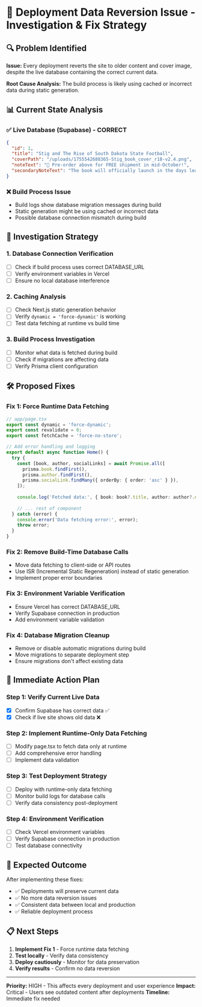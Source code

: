 # 🚨 Deployment Data Reversion Issue - Investigation & Fix Strategy

## 🔍 **Problem Identified**

**Issue:** Every deployment reverts the site to older content and cover image, despite the live database containing the correct current data.

**Root Cause Analysis:** The build process is likely using cached or incorrect data during static generation.

## 📊 **Current State Analysis**

### ✅ **Live Database (Supabase) - CORRECT**
```json
{
  "id": 1,
  "title": "Stig and The Rise of South Dakota State Football",
  "coverPath": "/uploads/1755542688365-Stig_book_cover_r18-v2.4.png",
  "noteText": "🚚 Pre-order above for FREE shipment in mid-October!",
  "secondaryNoteText": "The book will officially launch in the days leading up to Hobo Day (Oct 11)..."
}
```

### ❌ **Build Process Issue**
- Build logs show database migration messages during build
- Static generation might be using cached or incorrect data
- Possible database connection mismatch during build

## 🔧 **Investigation Strategy**

### 1. **Database Connection Verification**
- [ ] Check if build process uses correct DATABASE_URL
- [ ] Verify environment variables in Vercel
- [ ] Ensure no local database interference

### 2. **Caching Analysis**
- [ ] Check Next.js static generation behavior
- [ ] Verify `dynamic = 'force-dynamic'` is working
- [ ] Test data fetching at runtime vs build time

### 3. **Build Process Investigation**
- [ ] Monitor what data is fetched during build
- [ ] Check if migrations are affecting data
- [ ] Verify Prisma client configuration

## 🛠️ **Proposed Fixes**

### **Fix 1: Force Runtime Data Fetching**
```typescript
// app/page.tsx
export const dynamic = 'force-dynamic';
export const revalidate = 0;
export const fetchCache = 'force-no-store';

// Add error handling and logging
export default async function Home() {
  try {
    const [book, author, socialLinks] = await Promise.all([
      prisma.book.findFirst(),
      prisma.author.findFirst(),
      prisma.socialLink.findMany({ orderBy: { order: 'asc' } }),
    ]);
    
    console.log('Fetched data:', { book: book?.title, author: author?.name });
    
    // ... rest of component
  } catch (error) {
    console.error('Data fetching error:', error);
    throw error;
  }
}
```

### **Fix 2: Remove Build-Time Database Calls**
- Move data fetching to client-side or API routes
- Use ISR (Incremental Static Regeneration) instead of static generation
- Implement proper error boundaries

### **Fix 3: Environment Variable Verification**
- Ensure Vercel has correct DATABASE_URL
- Verify Supabase connection in production
- Add environment variable validation

### **Fix 4: Database Migration Cleanup**
- Remove or disable automatic migrations during build
- Move migrations to separate deployment step
- Ensure migrations don't affect existing data

## 🚀 **Immediate Action Plan**

### **Step 1: Verify Current Live Data**
- [x] Confirm Supabase has correct data ✅
- [x] Check if live site shows old data ❌

### **Step 2: Implement Runtime-Only Data Fetching**
- [ ] Modify page.tsx to fetch data only at runtime
- [ ] Add comprehensive error handling
- [ ] Implement data validation

### **Step 3: Test Deployment Strategy**
- [ ] Deploy with runtime-only data fetching
- [ ] Monitor build logs for database calls
- [ ] Verify data consistency post-deployment

### **Step 4: Environment Verification**
- [ ] Check Vercel environment variables
- [ ] Verify Supabase connection in production
- [ ] Test database connectivity

## 🎯 **Expected Outcome**

After implementing these fixes:
- ✅ Deployments will preserve current data
- ✅ No more data reversion issues
- ✅ Consistent data between local and production
- ✅ Reliable deployment process

## 📋 **Next Steps**

1. **Implement Fix 1** - Force runtime data fetching
2. **Test locally** - Verify data consistency
3. **Deploy cautiously** - Monitor for data preservation
4. **Verify results** - Confirm no data reversion

---

**Priority:** HIGH - This affects every deployment and user experience
**Impact:** Critical - Users see outdated content after deployments
**Timeline:** Immediate fix needed

